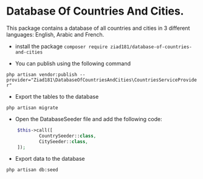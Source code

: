 # Database Of Countries And Cities.
This package contains a database of all countries and cities in 3 different languages: English, Arabic and French.


- install the package 
`composer require ziad181/database-of-countries-and-cities`


- You can publish using the following command

`php artisan vendor:publish --provider="Ziad181\DatabaseOfCountriesAndCities\CountriesServiceProvider"`

- Export the tables to the database

`php artisan migrate`
 
- Open the DatabaseSeeder file and add the following code:

```php
    $this->call([
            CountrySeeder::class, 
            CitySeeder::class,
    ]);
```
- Export data to the database

`php artisan db:seed`
